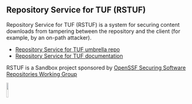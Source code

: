 ##  Repository Service for TUF (RSTUF)

Repository Service for TUF (RSTUF) is a system for securing content downloads
from tampering between the repository and the client (for example, by an
on-path attacker).

* [Repository Service for TUF umbrella repo](https://github.com/repository-service-tuf)
* [Repository Service for TUF documentation](https://repository-service-tuf.readthedocs.io)


RSTUF is a Sandbox project sponsored by [OpenSSF Securing Software Repositories Working Group](https://github.com/ossf/wg-securing-software-repos) 

<img src="https://openssf.org/wp-content/uploads/sites/132/2023/04/Layer-13.png" width="10%" height="10%">
